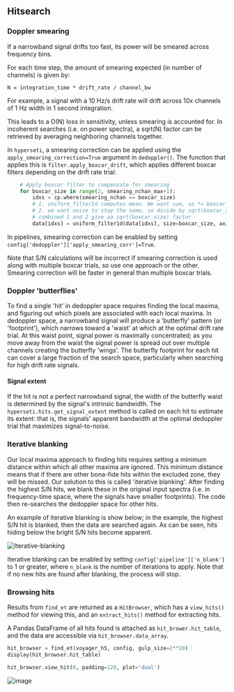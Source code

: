 ## Hitsearch

### Doppler smearing

If a narrowband signal drifts too fast, its power will be smeared across frequency bins.

For each time step, the amount of smearing expected (in number of channels) is given by:
```
N = integration_time * drift_rate / channel_bw
```
For example, a signal with a 10 Hz/s drift rate will drift across 10x channels of 1 Hz width
in 1 second integration. 

This leads to a O(N) loss in sensitivity, unless smearing is accounted for. In incoherent 
searches (i.e. on power spectra), a sqrt(N) factor can be retrieved by averaging neighboring
channels together. 

In `hyperseti`, a smearing correction can be applied using the `apply_smearing_correction=True` 
argument in `dedoppler()`. The function that applies this is `filter.apply_boxcar_drift`, which
applies different boxcar filters depending on the drift rate trial:

```python
    # Apply boxcar filter to compensate for smearing
    for boxcar_size in range(2, smearing_nchan_max+1):
        idxs = cp.where(smearing_nchan == boxcar_size)
        # 1. uniform_filter1d computes mean. We want sum, so *= boxcar_size
        # 2. we want noise to stay the same, so divide by sqrt(boxcar_size)
        # combined 1 and 2 give aa sqrt(boxcar_size) factor
        data[idxs] = uniform_filter1d(data[idxs], size=boxcar_size, axis=2) * np.sqrt(boxcar_size)
```

In pipelines, smearing correction can be enabled by setting `config['dedoppler']['apply_smearing_corr']=True`.

Note that S/N calculations will be incorrect if smearing correction is used along with multiple boxcar trials,
so use one approach or the other. Smearing correction will be faster in general than multiple boxcar trials.

### Doppler 'butterflies' 

To find a single 'hit' in dedoppler space requires finding the local maxima, and figuring out which pixels are associated with each local maxima. In dedoppler space, a narrowband signal will produce a 'butterfly' pattern 
(or 'footprint'), which narrows toward a 'waist' at which at the optimal drift rate trial. At this waist point,
signal power is maximally concentrated; as you move away from the waist the signal power is spread out over multiple channels creating the butterfly 'wings'. The butterfly footprint for each hit can cover a large fraction of the search space, particularly when searching for high drift rate signals.

#### Signal extent

If the hit is not a perfect narrowband signal, the width of the butterfly waist is determined by the signal's 
intrinsic bandwidth. The `hyperseti.hits.get_signal_extent` method is called on each hit to estimate its extent:
that is, the signals' apparent bandwidth at the optimal dedoppler trial that maximizes signal-to-noise. 

### Iterative blanking

Our local maxima approach to finding hits requires setting a minimum distance within which all other maxima are ignored. This minimum distance means that if there are other bona-fide hits within the excluded zone, they will be missed. Our solution to this is called 'iterative blanking'. After finding the highest S/N hits, we blank these in the original input spectra (i.e. in frequency-time space, where the signals have smaller footprints). The code then re-searches the dedoppler space for other hits.

An example of iterative blanking is show below; in the example, the highest S/N hit is blanked, then the data are searched again. As can be seen, hits hiding below the bright S/N hits become apparent.

![Iterative-blanking](https://user-images.githubusercontent.com/713251/227689177-42e81c48-53cc-4eb9-a8f9-4cea8ce37f2e.png)

Iterative blanking can be enabled by setting `config['pipeline']['n_blank']` to 1 or greater, where `n_blank` is the 
number of iterations to apply. Note that if no new hits are found after blanking, the process will stop. 

### Browsing hits

Results from `find_et` are returned as a `HitBrowser`, which has a `view_hits()` method for viewing this, and an `extract_hits()` method for extracting hits. 

A Pandas DataFrame of all hits found is attached as `hit_brower.hit_table`, and the data are accessible via `hit_browser.data_array`. 

```python
hit_browser = find_et(voyager_h5, config, gulp_size=2**20)
display(hit_browser.hit_table)

hit_browser.view_hit(0, padding=128, plot='dual')
```

![image](https://user-images.githubusercontent.com/713251/227728999-1bec6e2f-bfca-4ab7-ae59-d08010ad8a8d.png)


